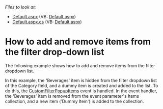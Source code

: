 <!-- default file list -->
*Files to look at*:

* [Default.aspx](./CS/ASPxPivotGrid_AddRemoveFilterItems/Default.aspx) (VB: [Default.aspx](./VB/ASPxPivotGrid_AddRemoveFilterItems/Default.aspx))
* [Default.aspx.cs](./CS/ASPxPivotGrid_AddRemoveFilterItems/Default.aspx.cs) (VB: [Default.aspx](./VB/ASPxPivotGrid_AddRemoveFilterItems/Default.aspx))
<!-- default file list end -->
# How to add and remove items from the filter drop-down list


<p>The following example shows how to add and remove items from the filter dropdown list.</p>
<p>In this example, the 'Beverages' item is hidden from the filter dropdown list of the Category field, and a dummy item is created and added to the list. To do this, the <a href="https://documentation.devexpress.com/#AspNet/DevExpressWebASPxPivotGridASPxPivotGrid_CustomFilterPopupItemstopic">CustomFilterPopupItems</a> event is handled. In the event handler, the 'Beverages' item is removed from the event parameter's Items collection, and a new item ('Dummy Item') is added to the collection.</p>

<br/>


